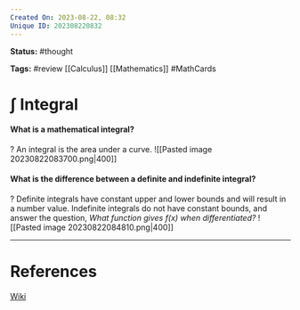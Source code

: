 ```yaml
---
Created On: 2023-08-22, 08:32
Unique ID: 202308220832
---
```

**Status:** #thought 

**Tags:** #review [[Calculus]] [[Mathematics]] #MathCards

# ∫ Integral
#### What is a mathematical integral? 
?
An integral is the area under a curve.
![[Pasted image 20230822083700.png|400]]

#### What is the difference between a definite and indefinite integral?
?
Definite integrals have constant upper and lower bounds and will result in a number value. Indefinite integrals do not have constant bounds, and answer the question, *What function gives f(x) when differentiated?*
![[Pasted image 20230822084810.png|400]]


---
# References
[Wiki](https://en.wikipedia.org/wiki/Integral)
